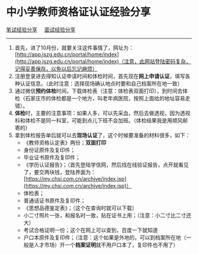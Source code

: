 # 中小学教师资格证认证经验分享

[笔试经验分享](./bishi.md) &nbsp;&nbsp;&nbsp;  [面试经验分享](./mianshi.md)

***

1. 首先，进了10月份，就要关注这件事情了，网址为：[http://app.jszg.edu.cn/portal/home/index](http://app.jszg.edu.cn/portal/home/index)（注意，此网站登陆密码复杂，记得妥善保存，以免以后忘记麻烦）
2. 注册登录进去得知认证申请时间和体检时间，首先现在**网上申请认证**，填写各种认证信息。（此时注意：选择现场确认地点时要和自己档案所在地一致）
3. 通过微信**预约体检**时间，下载体检表（注意：体检表双面打印），到时间去体检（石家庄市的体检都是一个地方，叫老年病医院，按照上面给的地址容易走错）。
4. **体检**时，主要的注意事项：如果人多，可以先采血，然后去做透视，因为透视科和体检不是同一科室，可能到点儿下班不会加班。（体检结果我是用顺风邮寄的）
5. 拿到体检报告单后就可以去**现场认证**了，这个时候要准备的材料很多，如下：
	- 《教师资格认定表》两份；**双面打印**
	- 身份证原件及复印件；
	- 毕业证书原件及复印件；
	- 《学历认证报告》；（首先登陆学信网，然后找在线验证报告，点开就看见了，要交两块钱，登陆界面为：[https://my.chsi.com.cn/archive/index.jsp](https://my.chsi.com.cn/archive/index.jsp)）
	- 体检表；
	- 普通话证书原件及复印件；
	- 《思想品德鉴定表》；（这个在查询时就可以下载）
	- 小二寸照片一张，和报名时一致，贴在证书上用；（注意：小二寸比二寸还大）
	- 考试合格证明一份；这个在网上可以查到，百度一下就知道
	- 户口本原件及复印件；（注意：这个如果是外地的，可以到档案所在地（一般是人才市场）开一个**档案证明**就不用户口本了，复印件也不用了）